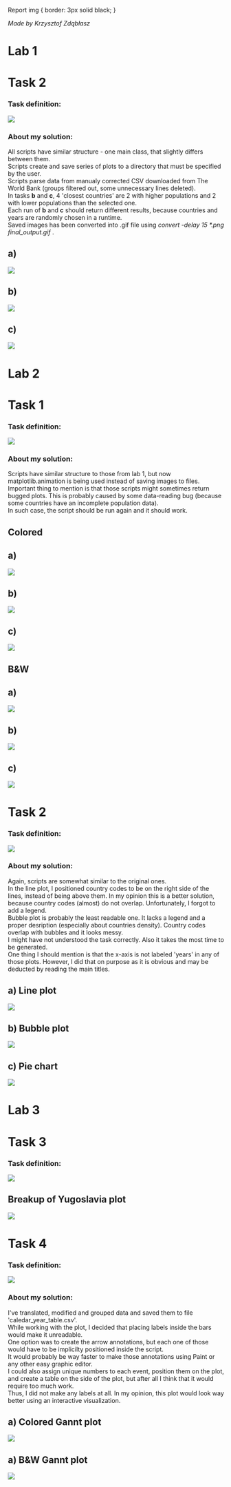  Report img { border: 3px solid black; }

_Made by Krzysztof Zdąbłasz_

Lab 1
=====

Task 2
======

### Task definition:

![](lab_1_task_2.png)

### About my solution:

All scripts have similar structure - one main class, that slightly differs between them.  
Scripts create and save series of plots to a directory that must be specified by the user.  
Scripts parse data from manualy corrected CSV downloaded from The World Bank (groups filtered out, some unnecessary lines deleted).  
In tasks **b** and **c**, 4 'closest countries' are 2 with higher populations and 2 with lower populations than the selected one.  
Each run of **b** and **c** should return different results, because countries and years are randomly chosen in a runtime.  
Saved images has been converted into .gif file using _convert -delay 15 \*.png final\_output.gif_ .

a)
--

![](plots/a_lab_1.gif)

b)
--

![](plots/b_lab_1.gif)

c)
--

![](plots/c_lab_1.gif)

Lab 2
=====

Task 1
======

### Task definition:

![](lab_2_task_1.png)

### About my solution:

Scripts have similar structure to those from lab 1, but now matplotlib.animation is being used instead of saving images to files. Important thing to mention is that those scripts might sometimes return bugged plots. This is probably caused by some data-reading bug (because some countries have an incomplete population data).  
In such case, the script should be run again and it should work.

Colored
-------

a)
--

![](plots/a_final_colored.gif)

b)
--

![](plots/b_final_colored.gif)

c)
--

![](plots/c_final_colored.gif)

B&W
---

a)
--

![](plots/a_final_bw.gif)

b)
--

![](plots/b_final_bw.gif)

c)
--

![](plots/c_final_bw.gif)

Task 2
======

### Task definition:

![](lab_2_task_2.png)

### About my solution:

Again, scripts are somewhat similar to the original ones.  
In the line plot, I positioned country codes to be on the right side of the lines, instead of being above them. In my opinion this is a better solution, because country codes (almost) do not overlap. Unfortunately, I forgot to add a legend.  
Bubble plot is probably the least readable one. It lacks a legend and a proper desription (especially about countries density). Country codes overlap with bubbles and it looks messy.  
I might have not understood the task correctly. Also it takes the most time to be generated.  
One thing I should mention is that the x-axis is not labeled 'years' in any of those plots. However, I did that on purpose as it is obvious and may be deducted by reading the main titles.

a) Line plot
------------

![](plots/a_final_line.gif)

b) Bubble plot
--------------

![](plots/b_final_bubble.gif)

c) Pie chart
------------

![](plots/c_final_pie.gif)

Lab 3
=====

Task 3
======

### Task definition:

![](lab_3_task_3.png)

Breakup of Yugoslavia plot
--------------------------

![](plots/slowed_down.gif)

Task 4
======

### Task definition:

![](lab_3_task_4.png)

### About my solution:

I've translated, modified and grouped data and saved them to file 'caledar\_year\_table.csv'.  
While working with the plot, I decided that placing labels inside the bars would make it unreadable.  
One option was to create the arrow annotations, but each one of those would have to be implicilty positioned inside the script.  
It would probably be way faster to make those annotations using Paint or any other easy graphic editor.  
I could also assign unique numbers to each event, position them on the plot, and create a table on the side of the plot, but after all I think that it would require too much work.  
Thus, I did not make any labels at all. In my opinion, this plot would look way better using an interactive visualization.  

a) Colored Gannt plot
---------------------

![](plots/gannt_plot_colored.png)

a) B&W Gannt plot
-----------------

![](plots/gannt_plot_black_white.png)
